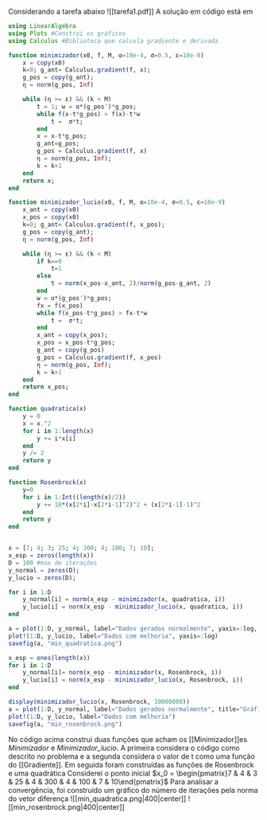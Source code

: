 Considerando a tarefa abaixo ![[tarefa1.pdf]]
A solução em código está em
```julia
using LinearAlgebra
using Plots #Constroi os gráficos
using Calculus #Biblioteca que calcula gradiente e derivada

function minimizador(x0, f, M, α=10e-4, σ=0.5, ε=10e-9)
    x = copy(x0)
    k=0; g_ant= Calculus.gradient(f, x);
    g_pos = copy(g_ant);
    η = norm(g_pos, Inf) 

    while (η >= ε) && (k < M)
        t = 1; w = α*(g_pos')*g_pos;
        while f(x-t*g_pos) > f(x)-t*w
            t =  σ*t;
        end
        x = x-t*g_pos;
        g_ant=g_pos;
        g_pos = Calculus.gradient(f, x)
        η = norm(g_pos, Inf);
        k = k+1
    end
    return x;
end

function minimizador_lucio(x0, f, M, α=10e-4, σ=0.5, ε=10e-9)
    x_ant = copy(x0)
    x_pos = copy(x0)
    k=0; g_ant= Calculus.gradient(f, x_pos);
    g_pos = copy(g_ant);
    η = norm(g_pos, Inf) 

    while (η >= ε) && (k < M)
        if k==0
            t=1
        else
            t = norm(x_pos-x_ant, 2)/norm(g_pos-g_ant, 2)
        end
        w = α*(g_pos')*g_pos;
        fx = f(x_pos)
        while f(x_pos-t*g_pos) > fx-t*w
            t =  σ*t;
        end
        x_ant = copy(x_pos);
        x_pos = x_pos-t*g_pos;
        g_ant = copy(g_pos)
        g_pos = Calculus.gradient(f, x_pos)
        η = norm(g_pos, Inf);
        k = k+1
    end
    return x_pos;
end

function quadratica(x)
    y = 0
    x = x.^2
    for i in 1:length(x)
        y += i*x[i]
    end
    y /= 2
    return y
end

function Rosenbrock(x)
    y=0
    for i in 1:Int((length(x)/2))
        y += 10*(x[2*i]-x[2*i-1]^2)^2 + (x[2*i-1]-1)^2
    end
    return y
end


x = [7; 4; 3; 25; 4; 300; 4; 100; 7; 10];
x_esp = zeros(length(x))
D = 100 #max de iterações
y_normal = zeros(D);
y_lucio = zeros(D);

for i in 1:D
    y_normal[i] = norm(x_esp - minimizador(x, quadratica, i))
    y_lucio[i] = norm(x_esp - minimizador_lucio(x, quadratica, i))
end

a = plot(1:D, y_normal, label="Dados gerados normalmente", yaxis=:log, title="Gráfico da minimização da função quadrática")
plot!(1:D, y_lucio, label="Dados com melhoria", yaxis=:log)
savefig(a, "min_quadratica.png")

x_esp = ones(length(x))
for i in 1:D
    y_normal[i]= norm(x_esp - minimizador(x, Rosenbrock, i))
    y_lucio[i] = norm(x_esp - minimizador_lucio(x, Rosenbrock, i))
end

display(minimizador_lucio(x, Rosenbrock, 10000000))
a = plot(1:D, y_normal, label="Dados gerados normalmente", title="Gráfico da minimização da função Rosenbrock")
plot!(1:D, y_lucio, label="Dados com melhoria")
savefig(a, "min_rosenbrock.png")
```

No código acima construi duas funções que acham os [[Minimizador]]es
*Minimizador* e *Minimizador_lucio*. A primeira considera o código como descrito no problema e a segunda considera o valor de t como uma função do [[Gradiente]].
Em seguida foram construídas as funções de Rosenbrock e uma quadrática
Considerei o ponto inicial $x_0 = \begin{pmatrix}7 & 4 & 3 & 25 & 4 & 300 & 4 & 100 & 7 & 10\end{pmatrix}$ 
Para analisar a convergência, foi construído um gráfico do número de iterações pela norma do vetor diferença
![[min_quadratica.png|400|center]]
![[min_rosenbrock.png|400|center]]

